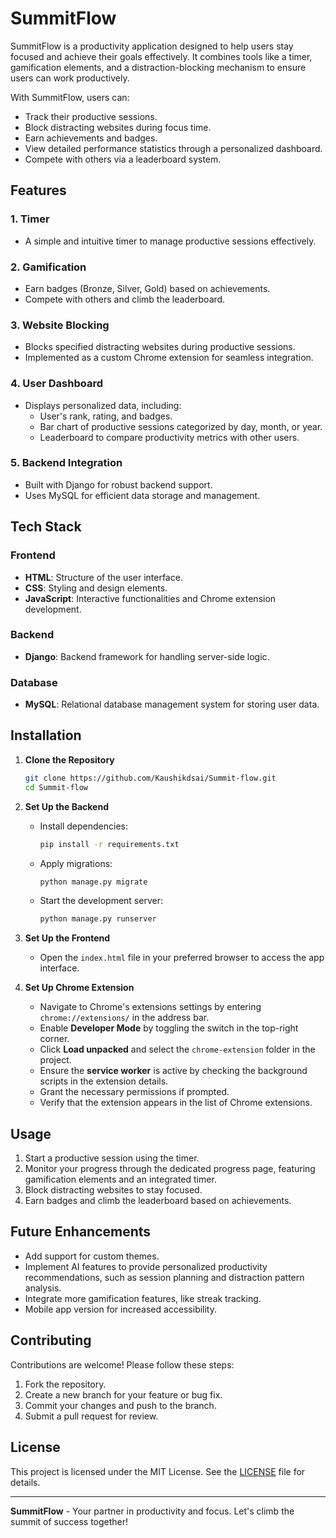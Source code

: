 # SummitFlow

SummitFlow is a productivity application designed to help users stay focused and achieve their goals effectively. It combines tools like a timer, gamification elements, and a distraction-blocking mechanism to ensure users can work productively. 

With SummitFlow, users can:
- Track their productive sessions.
- Block distracting websites during focus time.
- Earn achievements and badges.
- View detailed performance statistics through a personalized dashboard.
- Compete with others via a leaderboard system.

## Features

### 1. **Timer**
- A simple and intuitive timer to manage productive sessions effectively.

### 2. **Gamification**
- Earn badges (Bronze, Silver, Gold) based on achievements.
- Compete with others and climb the leaderboard.

### 3. **Website Blocking**
- Blocks specified distracting websites during productive sessions.
- Implemented as a custom Chrome extension for seamless integration.

### 4. **User Dashboard**
- Displays personalized data, including:
  - User's rank, rating, and badges.
  - Bar chart of productive sessions categorized by day, month, or year.
  - Leaderboard to compare productivity metrics with other users.

### 5. **Backend Integration**
- Built with Django for robust backend support.
- Uses MySQL for efficient data storage and management.

## Tech Stack

### Frontend
- **HTML**: Structure of the user interface.
- **CSS**: Styling and design elements.
- **JavaScript**: Interactive functionalities and Chrome extension development.

### Backend
- **Django**: Backend framework for handling server-side logic.

### Database
- **MySQL**: Relational database management system for storing user data.

## Installation

1. **Clone the Repository**
   ```bash
   git clone https://github.com/Kaushikdsai/Summit-flow.git
   cd Summit-flow
   ```

2. **Set Up the Backend**
   - Install dependencies:
     ```bash
     pip install -r requirements.txt
     ```
   - Apply migrations:
     ```bash
     python manage.py migrate
     ```
   - Start the development server:
     ```bash
     python manage.py runserver
     ```

3. **Set Up the Frontend**
   - Open the `index.html` file in your preferred browser to access the app interface.

4. **Set Up Chrome Extension**
   - Navigate to Chrome's extensions settings by entering `chrome://extensions/` in the address bar.
   - Enable **Developer Mode** by toggling the switch in the top-right corner.
   - Click **Load unpacked** and select the `chrome-extension` folder in the project.
   - Ensure the **service worker** is active by checking the background scripts in the extension details.
   - Grant the necessary permissions if prompted.
   - Verify that the extension appears in the list of Chrome extensions.

## Usage

1. Start a productive session using the timer.
2. Monitor your progress through the dedicated progress page, featuring gamification elements and an integrated timer.
3. Block distracting websites to stay focused.
4. Earn badges and climb the leaderboard based on achievements.

## Future Enhancements
- Add support for custom themes.
- Implement AI features to provide personalized productivity recommendations, such as session planning and distraction pattern analysis.
- Integrate more gamification features, like streak tracking.
- Mobile app version for increased accessibility.

## Contributing
Contributions are welcome! Please follow these steps:
1. Fork the repository.
2. Create a new branch for your feature or bug fix.
3. Commit your changes and push to the branch.
4. Submit a pull request for review.

## License
This project is licensed under the MIT License. See the [LICENSE](LICENSE) file for details.

---

**SummitFlow** - Your partner in productivity and focus. Let's climb the summit of success together!
